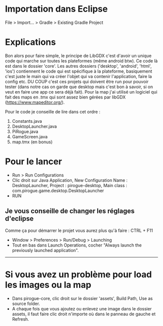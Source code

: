 # Importation dans Eclipse
File > Import... > Gradle > Existing Gradle Project

# Explications
Bon alors pour faire simple, le principe de LibGDX c'est d'avoir un unique code qui marche sur toutes les plateformes (même android btw). Ce code là est dans le dossier 'core'.
Les autres dossiers ('desktop', 'android', 'html', 'ios') contiennent le code qui est spécifique à la plateforme, basiquement c'est juste le main qui va créer l'objet qui va contenir l'application, faire la config etc. DU COUP c'est ces projets qui doivent être run pour pouvoir tester (dans notre cas on garde que desktop mais c'est bon à savoir, si on veut en faire une app ce sera déjà fait).
Pour la map j'ai utilisé un logiciel qui fait des maps en .tmx qui sont assez bien gérées par libGDX (https://www.mapeditor.org/).

Pour le code je conseille de lire dans cet ordre :
1. Constants.java
2. DesktopLauncher.java
3. PiRogue.java
4. GameScreen.java
5. map.tmx (en bonus)

# Pour le lancer

* Run > Run Configurations
* Clic droit sur Java Application, New Configuration
	Name : DesktopLauncher, 
	Project : pirogue-desktop, 
	Main class : com.pirogue.game.desktop.DesktopLauncher
* RUN

## Je vous conseille de changer les réglages d'eclipse
Comme ça pour démarrer le projet vous aurez plus qu'à faire : CTRL + F11

* Window > Preferences > Run/Debug > Launching
* Tout en bas dans Launch Operations, cocher "Always launch the previously launched application".
_____________________________________________
# Si vous avez un problème pour load les images ou la map

* Dans pirogue-core, clic droit sur le dossier 'assets', Build Path, Use as source folder.
* A chaque fois que vous ajoutez ou enlevez une image dans le dossier assets, il faut faire clic
  droit n'importe où dans le panneau de gauche et Refresh.
